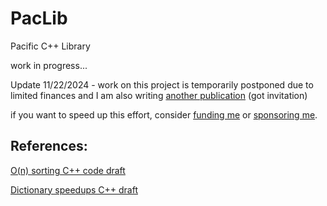 # PacLib
Pacific C++ Library

work in progress...

Update 11/22/2024 - work on this project is temporarily postponed due to limited finances and I am also writing [another publication](https://www.linkedin.com/posts/peter-taraba-978077312_i-was-invited-to-write-a-paper-to-a-journal-activity-7265793097685417984-b4U-?utm_source=share&utm_medium=member_desktop) (got invitation)

if you want to speed up this effort, consider [funding me](https://www.gofundme.com/f/help-peter-write-amazing-and-speedy-c-plus-plus-library) or [sponsoring me](https://github.com/sponsors/peta78).

## References:

[O(n) sorting C++ code draft](https://github.com/peta78/Sorting)

[Dictionary speedups C++ draft](https://github.com/peta78/Dictionary-performance-on-various-languages)
